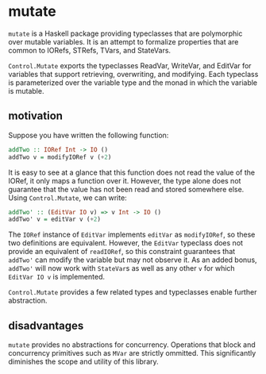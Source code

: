 # mutate

`mutate` is a Haskell package providing typeclasses that are polymorphic over
mutable variables. It is an attempt to formalize properties that are common to
IORefs, STRefs, TVars, and StateVars.

`Control.Mutate` exports the typeclasses ReadVar, WriteVar, and EditVar for
variables that support retrieving, overwriting, and modifying. Each typeclass
is parameterized over the variable type and the monad in which the variable is
mutable.


## motivation

Suppose you have written the following function:

```haskell
addTwo :: IORef Int -> IO ()
addTwo v = modifyIORef v (+2)
```

It is easy to see at a glance that this function does not read the value of the
IORef, it only maps a function over it. However, the type alone does not
guarantee that the value has not been read and stored somewhere else. Using
`Control.Mutate`, we can write:

```haskell
addTwo' :: (EditVar IO v) => v Int -> IO ()
addTwo' v = editVar v (+2)
```

The `IORef` instance of `EditVar` implements `editVar` as `modifyIORef`, so
these two definitions are equivalent. However, the `EditVar` typeclass does not
provide an equivalent of `readIORef`, so this constraint guarantees that
`addTwo'` can modify the variable but may not observe it. As an added bonus,
`addTwo'` will now work with `StateVar`s as well as any other `v` for which
`EditVar IO v` is implemented.

`Control.Mutate` provides a few related types and typeclasses enable further
abstraction.


## disadvantages

`mutate` provides no abstractions for concurrency. Operations that block and
concurrency primitives such as `MVar` are strictly ommitted. This significantly
diminishes the scope and utility of this library.
